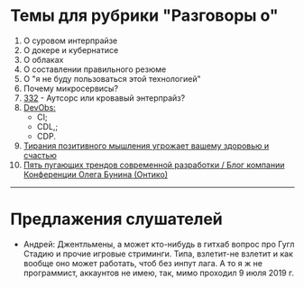 # Темы для рубрики "Разговоры о"
1. О суровом интерпрайзе
1. О докере и кубернатисе
1. О облаках
1. О составлении правильного резюме
1. О "я не буду пользоваться этой технологией"
1. Почему микросервисы?
1. [332](https://tpair.org/podcast/tp-332/ "tpair.org") - Аутсорс или кровавый энтерпрайз?
1. [DevObs:](https://habr.com/ru/company/funcorp/blog/463505/ "habr.com")
    - CI;
    - CDL,;
    - CDP.
1. [Тирания позитивного мышления угрожает вашему здоровью и счастью](https://habr.com/ru/post/464265/ "habr.com")
1. [Пять пугающих трендов современной разработки / Блог компании Конференции Олега Бунина (Онтико)](https://habr.com/ru/company/oleg-bunin/blog/459446/ "habr.com")
---
# Предлажения слушателей
- Андрей: Джентльмены, а может кто-нибудь в гитхаб вопрос про Гугл Стадию и прочие игровые стриминги. Типа, взлетит-не взлетит и как вообще оно может работать, чтоб без инпут лага. 
А то я ж не программист, аккаунтов не имею, так, мимо проходил
9 июля 2019 г.
